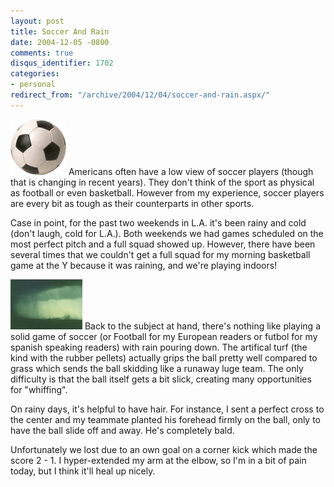 ```yaml
---
layout: post
title: Soccer And Rain
date: 2004-12-05 -0800
comments: true
disqus_identifier: 1702
categories:
- personal
redirect_from: "/archive/2004/12/04/soccer-and-rain.aspx/"
---
```


![Soccer Ball](/images/SoccerBallBW.jpg) Americans often have a low view
of soccer players (though that is changing in recent years). They don't
think of the sport as physical as football or even basketball. However
from my experience, soccer players are every bit as tough as their
counterparts in other sports.

Case in point, for the past two weekends in L.A. it's been rainy and
cold (don't laugh, cold for L.A.). Both weekends we had games scheduled
on the most perfect pitch and a full squad showed up. However, there
have been several times that we couldn't get a full squad for my morning
basketball game at the Y because it was raining, and we're playing
indoors!

![Rain](/images/rain.jpg) Back to the subject at hand, there's nothing
like playing a solid game of soccer (or Football for my European readers
or futbol for my spanish speaking readers) with rain pouring down. The
artifical turf (the kind with the rubber pellets) actually grips the
ball pretty well compared to grass which sends the ball skidding like a
runaway luge team. The only difficulty is that the ball itself gets a
bit slick, creating many opportunities for "whiffing".

On rainy days, it's helpful to have hair. For instance, I sent a perfect
cross to the center and my teammate planted his forehead firmly on the
ball, only to have the ball slide off and away. He's completely bald.

Unfortunately we lost due to an own goal on a corner kick which made the
score 2 - 1. I hyper-extended my arm at the elbow, so I'm in a bit of
pain today, but I think it'll heal up nicely.

